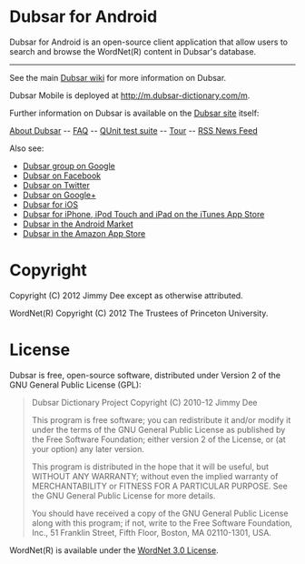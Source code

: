 Dubsar for Android
==================

Dubsar for Android is an open-source client application
that allow users to search and browse the WordNet(R) content
in Dubsar's database.

* * *

See the main [Dubsar wiki](https://github.com/jdee/dubsar/wiki) for more information on Dubsar.

Dubsar Mobile is deployed at http://m.dubsar-dictionary.com/m.

Further information on Dubsar is available on the [Dubsar site](http://dubsar-dictionary.com) itself:

[About Dubsar](http://dubsar-dictionary.com/about)
-- [FAQ](http://dubsar-dictionary.com/faq)
-- [QUnit test suite](http://dubsar-dictionary.com/qunit)
-- [Tour](http://dubsar-dictionary.com/tour)
-- [RSS News Feed](http://dubsar-dictionary.com/rss_news.xml)

Also see:

- [Dubsar group on Google](http://groups.google.com/group/dubsar)
- [Dubsar on Facebook](http://www.facebook.com/pages/Dubsar/155561501154946)
- [Dubsar on Twitter](http://twitter.com/#!/dubsar)
- [Dubsar on Google+](https://plus.google.com/111210736976423589433)
- [Dubsar for iOS](https://github.com/jdee/dubsar_ios)
- [Dubsar for iPhone, iPod Touch and iPad on the iTunes App Store](http://phobos.apple.com/WebObjects/MZStore.woa/wa/viewSoftware?id=453868483&mt=8)
- [Dubsar in the Android Market](https://market.android.com/details?id=com.dubsar_dictionary.Dubsar)
- [Dubsar in the Amazon App Store](http://www.amazon.com/Jimmy-Dee-Dubsar/dp/B006QCL4PG)


Copyright
=========

Copyright (C) 2012 Jimmy Dee except as otherwise attributed.

WordNet(R) Copyright (C) 2012 The Trustees of Princeton University.

License
=======

Dubsar is free, open-source software, distributed under Version 2 of
the GNU General Public License (GPL):

>  Dubsar Dictionary Project
>  Copyright (C) 2010-12 Jimmy Dee
>
>  This program is free software; you can redistribute it and/or
>  modify it under the terms of the GNU General Public License
>  as published by the Free Software Foundation; either version 2
>  of the License, or (at your option) any later version.
>
>  This program is distributed in the hope that it will be useful,
>  but WITHOUT ANY WARRANTY; without even the implied warranty of
>  MERCHANTABILITY or FITNESS FOR A PARTICULAR PURPOSE.  See the
>  GNU General Public License for more details.
>
>  You should have received a copy of the GNU General Public License
>  along with this program; if not, write to the Free Software
>  Foundation, Inc., 51 Franklin Street, Fifth Floor, Boston, MA  02110-1301, USA.

WordNet(R) is available under the [WordNet 3.0 License](http://wordnet.princeton.edu/wordnet/license).
